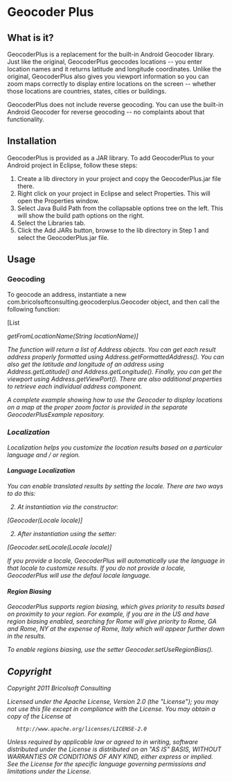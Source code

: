 Geocoder Plus
=============

What is it?
-----------
GeocoderPlus is a replacement for the built-in Android Geocoder library. Just like the original, GeocoderPlus geocodes locations -- you enter location names and it returns latitude and longitude coordinates. Unlike the original, GeocoderPlus also gives you viewport information so you can zoom maps correctly to display entire locations on the screen -- whether those locations are countries, states, cities or buildings.

GeocoderPlus does not include reverse geocoding. You can use the built-in Android Geocoder for reverse geocoding -- no complaints about that functionality.

Installation
------------
GeocoderPlus is provided as a JAR library. To add GeocoderPlus to your Android project in Eclipse, follow these steps:

1. Create a lib directory in your project and copy the GeocoderPlus.jar file there.
1. Right click on your project in Eclipse and select Properties. This will open the Properties window.
1. Select Java Build Path from the collapsable options tree on the left. This will show the build path options on the right.
1. Select the Libraries tab.
1. Click the Add JARs button, browse to the lib directory in Step 1 and select the GeocoderPlus.jar file.

Usage
-----

### Geocoding

To geocode an address, instantiate a new com.bricolsoftconsulting.geocoderplus.Geocoder object, and then call the following function:

[List<Address> getFromLocationName(String locationName)]

The function will return a list of Address objects. You can get each result address properly formatted using Address.getFormattedAddress(). You can also get the latitude and longitude of an address using Address.getLatitude() and Address.getLongitude(). Finally, you can get the viewport using Address.getViewPort(). There are also additional properties to retrieve each individual address component.

A complete example showing how to use the Geocoder to display locations on a map at the proper zoom factor is provided in the separate GeocoderPlusExample repository.

### Localization

Localization helps you customize the location results based on a particular language and / or region.

#### Language Localization

You can enable translated results by setting the locale. There are two ways to do this:

2. At instantiation via the constructor:

[Geocoder(Locale locale)]

2. After instantiation using the setter:

[Geocoder.setLocale(Locale locale)]

If you provide a locale, GeocoderPlus will automatically use the language in that locale to customize results. If you do not provide a locale, GeocoderPlus will use the defaul locale language.

#### Region Biasing

GeocoderPlus supports region biasing, which gives priority to results based on proximity to your region. For example, if you are in the US and have region biasing enabled, searching for Rome will give priority to Rome, GA and Rome, NY at the expense of Rome, Italy which will appear further down in the results.

To enable regions biasing, use the setter Geocoder.setUseRegionBias().

Copyright
---------
Copyright 2011 Bricolsoft Consulting

Licensed under the Apache License, Version 2.0 (the "License"); you may not use this file except in compliance with the License. You may obtain a copy of the License at

       http://www.apache.org/licenses/LICENSE-2.0

Unless required by applicable law or agreed to in writing, software distributed under the License is distributed on an "AS IS" BASIS, WITHOUT WARRANTIES OR CONDITIONS OF ANY KIND, either express or implied. See the License for the specific language governing permissions and limitations under the License.